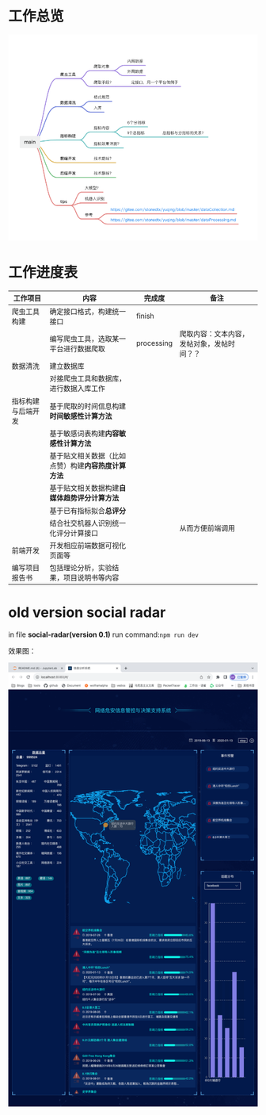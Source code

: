 # 工作总览

![img.png](asset/img.png)

# 工作进度表


| 工作项目           | 内容                                                 | 完成度     | 备注                                       |
| ------------------ | ---------------------------------------------------- | ---------- | ------------------------------------------ |
| 爬虫工具构建       | 确定接口格式，构建统一接口                           | finish     |                                            |
|                    | 编写爬虫工具，选取某一平台进行数据爬取               | processing | 爬取内容：文本内容，发帖对象，发帖时间？？ |
| 数据清洗           | 建立数据库                                           |            |                                            |
|                    | 对接爬虫工具和数据库，进行数据入库工作               |            |                                            |
| 指标构建与后端开发 | 基于爬取的时间信息构建**时间敏感性计算方法**         |            |                                            |
|                    | 基于敏感词表构建**内容敏感性计算方法**               |            |                                            |
|                    | 基于贴文相关数据（比如点赞）构建**内容热度计算方法** |            |                                            |
|                    | 基于贴文相关数据构建**自媒体趋势评分计算方法**       |            |                                            |
|                    | 基于已有指标拟合**总评分**                           |            |                                            |
|                    | 结合社交机器人识别统一化评分计算接口                 |            | 从而方便前端调用                           |
| 前端开发           | 开发相应前端数据可视化页面等                         |            |                                            |
| 编写项目报告书     | 包括理论分析，实验结果，项目说明书等内容             |            |                                            |

# old version social radar

in file **social-radar(version 0.1)** run command:``npm run dev``

效果图：

![img.png](asset/img1.png)
